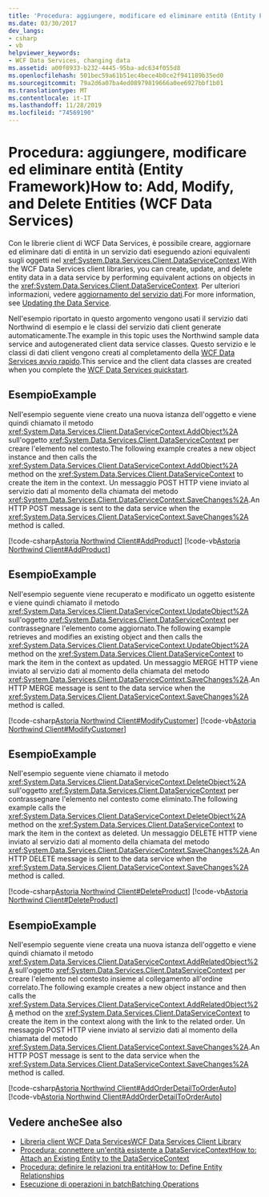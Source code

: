 ```yaml
---
title: 'Procedura: aggiungere, modificare ed eliminare entità (Entity Framework)'
ms.date: 03/30/2017
dev_langs:
- csharp
- vb
helpviewer_keywords:
- WCF Data Services, changing data
ms.assetid: a00f8933-b232-4445-95ba-adc634f055d8
ms.openlocfilehash: 501bec59a61b51ec4bece4b0ce2f941189b35ed0
ms.sourcegitcommit: 79a2d6a07ba4ed08979819666a0ee6927bbf1b01
ms.translationtype: MT
ms.contentlocale: it-IT
ms.lasthandoff: 11/28/2019
ms.locfileid: "74569190"
---
```

# <a name="how-to-add-modify-and-delete-entities-wcf-data-services"></a><span data-ttu-id="47f8b-102">Procedura: aggiungere, modificare ed eliminare entità (Entity Framework)</span><span class="sxs-lookup"><span data-stu-id="47f8b-102">How to: Add, Modify, and Delete Entities (WCF Data Services)</span></span>
<span data-ttu-id="47f8b-103">Con le librerie client di WCF Data Services, è possibile creare, aggiornare ed eliminare dati di entità in un servizio dati eseguendo azioni equivalenti sugli oggetti nel <xref:System.Data.Services.Client.DataServiceContext>.</span><span class="sxs-lookup"><span data-stu-id="47f8b-103">With the WCF Data Services client libraries, you can create, update, and delete entity data in a data service by performing equivalent actions on objects in the <xref:System.Data.Services.Client.DataServiceContext>.</span></span> <span data-ttu-id="47f8b-104">Per ulteriori informazioni, vedere [aggiornamento del servizio dati](updating-the-data-service-wcf-data-services.md).</span><span class="sxs-lookup"><span data-stu-id="47f8b-104">For more information, see [Updating the Data Service](updating-the-data-service-wcf-data-services.md).</span></span>  
  
 <span data-ttu-id="47f8b-105">Nell'esempio riportato in questo argomento vengono usati il servizio dati Northwind di esempio e le classi del servizio dati client generate automaticamente.</span><span class="sxs-lookup"><span data-stu-id="47f8b-105">The example in this topic uses the Northwind sample data service and autogenerated client data service classes.</span></span> <span data-ttu-id="47f8b-106">Questo servizio e le classi di dati client vengono creati al completamento della [WCF Data Services avvio rapido](quickstart-wcf-data-services.md).</span><span class="sxs-lookup"><span data-stu-id="47f8b-106">This service and the client data classes are created when you complete the [WCF Data Services quickstart](quickstart-wcf-data-services.md).</span></span>  
  
## <a name="example"></a><span data-ttu-id="47f8b-107">Esempio</span><span class="sxs-lookup"><span data-stu-id="47f8b-107">Example</span></span>  
 <span data-ttu-id="47f8b-108">Nell'esempio seguente viene creato una nuova istanza dell'oggetto e viene quindi chiamato il metodo <xref:System.Data.Services.Client.DataServiceContext.AddObject%2A> sull'oggetto <xref:System.Data.Services.Client.DataServiceContext> per creare l'elemento nel contesto.</span><span class="sxs-lookup"><span data-stu-id="47f8b-108">The following example creates a new object instance and then calls the <xref:System.Data.Services.Client.DataServiceContext.AddObject%2A> method on the <xref:System.Data.Services.Client.DataServiceContext> to create the item in the context.</span></span> <span data-ttu-id="47f8b-109">Un messaggio POST HTTP viene inviato al servizio dati al momento della chiamata del metodo <xref:System.Data.Services.Client.DataServiceContext.SaveChanges%2A>.</span><span class="sxs-lookup"><span data-stu-id="47f8b-109">An HTTP POST message is sent to the data service when the <xref:System.Data.Services.Client.DataServiceContext.SaveChanges%2A> method is called.</span></span>  
  
 [!code-csharp[Astoria Northwind Client#AddProduct](../../../../samples/snippets/csharp/VS_Snippets_Misc/astoria_northwind_client/cs/source.cs#addproduct)]
 [!code-vb[Astoria Northwind Client#AddProduct](../../../../samples/snippets/visualbasic/VS_Snippets_Misc/astoria_northwind_client/vb/source.vb#addproduct)]  
  
## <a name="example"></a><span data-ttu-id="47f8b-110">Esempio</span><span class="sxs-lookup"><span data-stu-id="47f8b-110">Example</span></span>  
 <span data-ttu-id="47f8b-111">Nell'esempio seguente viene recuperato e modificato un oggetto esistente e viene quindi chiamato il metodo <xref:System.Data.Services.Client.DataServiceContext.UpdateObject%2A> sull'oggetto <xref:System.Data.Services.Client.DataServiceContext> per contrassegnare l'elemento come aggiornato.</span><span class="sxs-lookup"><span data-stu-id="47f8b-111">The following example retrieves and modifies an existing object and then calls the <xref:System.Data.Services.Client.DataServiceContext.UpdateObject%2A> method on the <xref:System.Data.Services.Client.DataServiceContext> to mark the item in the context as updated.</span></span> <span data-ttu-id="47f8b-112">Un messaggio MERGE HTTP viene inviato al servizio dati al momento della chiamata del metodo <xref:System.Data.Services.Client.DataServiceContext.SaveChanges%2A>.</span><span class="sxs-lookup"><span data-stu-id="47f8b-112">An HTTP MERGE message is sent to the data service when the <xref:System.Data.Services.Client.DataServiceContext.SaveChanges%2A> method is called.</span></span>  
  
 [!code-csharp[Astoria Northwind Client#ModifyCustomer](../../../../samples/snippets/csharp/VS_Snippets_Misc/astoria_northwind_client/cs/source.cs#modifycustomer)]
 [!code-vb[Astoria Northwind Client#ModifyCustomer](../../../../samples/snippets/visualbasic/VS_Snippets_Misc/astoria_northwind_client/vb/source.vb#modifycustomer)]  
  
## <a name="example"></a><span data-ttu-id="47f8b-113">Esempio</span><span class="sxs-lookup"><span data-stu-id="47f8b-113">Example</span></span>  
 <span data-ttu-id="47f8b-114">Nell'esempio seguente viene chiamato il metodo <xref:System.Data.Services.Client.DataServiceContext.DeleteObject%2A> sull'oggetto <xref:System.Data.Services.Client.DataServiceContext> per contrassegnare l'elemento nel contesto come eliminato.</span><span class="sxs-lookup"><span data-stu-id="47f8b-114">The following example calls the <xref:System.Data.Services.Client.DataServiceContext.DeleteObject%2A> method on the <xref:System.Data.Services.Client.DataServiceContext> to mark the item in the context as deleted.</span></span> <span data-ttu-id="47f8b-115">Un messaggio DELETE HTTP viene inviato al servizio dati al momento della chiamata del metodo <xref:System.Data.Services.Client.DataServiceContext.SaveChanges%2A>.</span><span class="sxs-lookup"><span data-stu-id="47f8b-115">An HTTP DELETE message is sent to the data service when the <xref:System.Data.Services.Client.DataServiceContext.SaveChanges%2A> method is called.</span></span>  
  
 [!code-csharp[Astoria Northwind Client#DeleteProduct](../../../../samples/snippets/csharp/VS_Snippets_Misc/astoria_northwind_client/cs/source.cs#deleteproduct)]
 [!code-vb[Astoria Northwind Client#DeleteProduct](../../../../samples/snippets/visualbasic/VS_Snippets_Misc/astoria_northwind_client/vb/source.vb#deleteproduct)]  
  
## <a name="example"></a><span data-ttu-id="47f8b-116">Esempio</span><span class="sxs-lookup"><span data-stu-id="47f8b-116">Example</span></span>  
 <span data-ttu-id="47f8b-117">Nell'esempio seguente viene creata una nuova istanza dell'oggetto e viene quindi chiamato il metodo <xref:System.Data.Services.Client.DataServiceContext.AddRelatedObject%2A> sull'oggetto <xref:System.Data.Services.Client.DataServiceContext> per creare l'elemento nel contesto insieme al collegamento all'ordine correlato.</span><span class="sxs-lookup"><span data-stu-id="47f8b-117">The following example creates a new object instance and then calls the <xref:System.Data.Services.Client.DataServiceContext.AddRelatedObject%2A> method on the <xref:System.Data.Services.Client.DataServiceContext> to create the item in the context along with the link to the related order.</span></span> <span data-ttu-id="47f8b-118">Un messaggio POST HTTP viene inviato al servizio dati al momento della chiamata del metodo <xref:System.Data.Services.Client.DataServiceContext.SaveChanges%2A>.</span><span class="sxs-lookup"><span data-stu-id="47f8b-118">An HTTP POST message is sent to the data service when the <xref:System.Data.Services.Client.DataServiceContext.SaveChanges%2A> method is called.</span></span>  
  
 [!code-csharp[Astoria Northwind Client#AddOrderDetailToOrderAuto](../../../../samples/snippets/csharp/VS_Snippets_Misc/astoria_northwind_client/cs/source.cs#addorderdetailtoorderauto)]
 [!code-vb[Astoria Northwind Client#AddOrderDetailToOrderAuto](../../../../samples/snippets/visualbasic/VS_Snippets_Misc/astoria_northwind_client/vb/source.vb#addorderdetailtoorderauto)]  
  
## <a name="see-also"></a><span data-ttu-id="47f8b-119">Vedere anche</span><span class="sxs-lookup"><span data-stu-id="47f8b-119">See also</span></span>

- [<span data-ttu-id="47f8b-120">Libreria client WCF Data Services</span><span class="sxs-lookup"><span data-stu-id="47f8b-120">WCF Data Services Client Library</span></span>](wcf-data-services-client-library.md)
- [<span data-ttu-id="47f8b-121">Procedura: connettere un'entità esistente a DataServiceContext</span><span class="sxs-lookup"><span data-stu-id="47f8b-121">How to: Attach an Existing Entity to the DataServiceContext</span></span>](attach-an-existing-entity-to-dc-wcf-data.md)
- [<span data-ttu-id="47f8b-122">Procedura: definire le relazioni tra entità</span><span class="sxs-lookup"><span data-stu-id="47f8b-122">How to: Define Entity Relationships</span></span>](how-to-define-entity-relationships-wcf-data-services.md)
- [<span data-ttu-id="47f8b-123">Esecuzione di operazioni in batch</span><span class="sxs-lookup"><span data-stu-id="47f8b-123">Batching Operations</span></span>](batching-operations-wcf-data-services.md)
